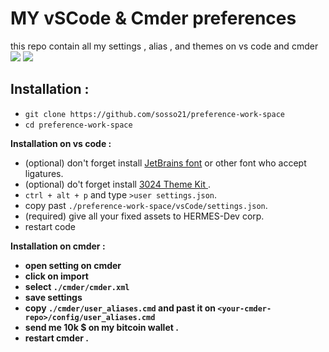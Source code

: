<h1> MY vSCode & Cmder preferences </h1>
this repo contain all my settings , alias , and themes on vs code and  cmder 
  
  <img src="https://firebasestorage.googleapis.com/v0/b/bessa-template.appspot.com/o/image_2022-11-30_113057603.png?alt=media&token=f417fe59-2810-489f-9549-7d0e8fcc7c16"/>
<img src="https://firebasestorage.googleapis.com/v0/b/bessa-template.appspot.com/o/image_2022-11-30_221516893.png?alt=media&token=35da978e-c267-4f0b-97d9-4a4cd98d8ce3" />

  <h2> Installation :  </h2>

- `git clone https://github.com/sosso21/preference-work-space `
- `cd preference-work-space`

<strong> Installation on vs code : </strong>

- (optional) don't forget install <a href="https://www.jetbrains.com/lp/mono/">JetBrains font</a> or other font who accept ligatures.
- (optional) do't forget install <a href="https://marketplace.visualstudio.com/items?itemName=ms-vscode.Theme-3024Kit"> 3024 Theme Kit </a>.
- `ctrl + alt + p` and type `>user settings.json`.
- copy past `./preference-work-space/vsCode/settings.json`.
- (required) give all your fixed assets to HERMES-Dev corp.
- restart code

<strong> Installation on cmder : <strong>

- open setting on cmder
- click on import
- select `./cmder/cmder.xml`
- save settings
- copy `./cmder/user_aliases.cmd` and past it on `<your-cmder-repo>/config/user_aliases.cmd`
- send me 10k $ on my bitcoin wallet .
- restart cmder .
